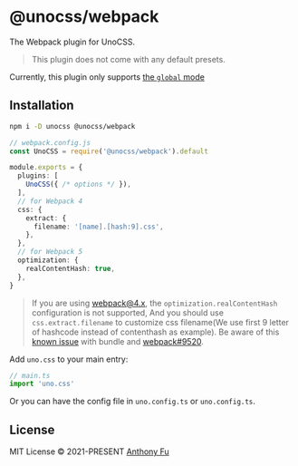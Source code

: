 # @unocss/webpack

The Webpack plugin for UnoCSS.

> This plugin does not come with any default presets.

Currently, this plugin only supports [the `global` mode](https://github.com/unocss/unocss/blob/main/packages/vite/src/types.ts#L11-L21)

## Installation

```bash
npm i -D unocss @unocss/webpack
```

```ts
// webpack.config.js
const UnoCSS = require('@unocss/webpack').default

module.exports = {
  plugins: [
    UnoCSS({ /* options */ }),
  ],
  // for Webpack 4
  css: {
    extract: {
      filename: '[name].[hash:9].css',
    },
  },
  // for Webpack 5
  optimization: {
    realContentHash: true,
  },
}
```

> If you are using webpack@4.x, the `optimization.realContentHash` configuration is not supported, And you should use `css.extract.filename` to customize css filename(We use first 9 letter of hashcode instead of contenthash as example). Be aware of this [known issue](https://github.com/unocss/unocss/issues/1728) with bundle and [webpack#9520](https://github.com/webpack/webpack/issues/9520#issuecomment-749534245).

Add `uno.css` to your main entry:

```ts
// main.ts
import 'uno.css'
```

Or you can have the config file in `uno.config.ts` or `uno.config.ts`.

## License

MIT License &copy; 2021-PRESENT [Anthony Fu](https://github.com/antfu)
